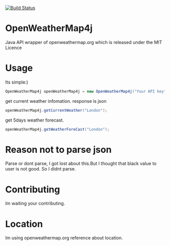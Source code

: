 [![Build Status](https://travis-ci.org/ItinoseSan/openWeatherMap-API-4j.svg?branch=master)](https://travis-ci.org/ItinoseSan/openWeatherMap-API-4j)
# OpenWeatherMap4j
Java API wrapper of openweathermap.org which is released under the MIT Licence
# Usage
Its simple:)
```java
OpenWeatherMap4j openWeatherMap4j = new OpenWeatherMap4j("Your API key");
```
get current weather infomation. response is json
```java
openWeatherMap4j.getCurrentWeather("London");
```
get 5days weather forecast. 
```java
openWeatherMap4j.getWeatherForeCast("London");
```
# Reason not to parse json
Parse or dont parse, I got lost about this.But I thought that black value to user is not good. So I didnt parse.
# Contributing
Im waiting your contributing.
# Location
Im using openweathermap.org reference about location.
